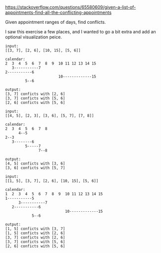 https://stackoverflow.com/questions/65580609/given-a-list-of-appointments-find-all-the-conflicting-appointments

Given appointment ranges of days, find conflicts.

I saw this exercise a few places, and I wanted to go a bit extra and add an optional visualization peice.

```
input:
[[3, 7], [2, 6], [10, 15], [5, 6]]

calendar:
2  3  4  5  6  7  8  9  10 11 12 13 14 15
   3-----------7
2-----------6
                        10-------------15
         5--6
         
output:
[3, 7] conficts with [2, 6]
[3, 7] conficts with [5, 6]
[2, 6] conficts with [5, 6]
```

```
input:
[[4, 5], [2, 3], [3, 6], [5, 7], [7, 8]]

calendar:
2  3  4  5  6  7  8
      4--5
2--3
   3--------6
         5-----7
               7--8

output:
[4, 5] conficts with [3, 6]
[3, 6] conficts with [5, 7]
```
```
input:
[[1, 5], [3, 7], [2, 6], [10, 15], [5, 6]]

calendar:
1  2  3  4  5  6  7  8  9  10 11 12 13 14 15
1-----------5
      3-----------7
   2-----------6
                           10-------------15
            5--6

output:
[1, 5] conficts with [3, 7]
[1, 5] conficts with [2, 6]
[3, 7] conficts with [2, 6]
[3, 7] conficts with [5, 6]
[2, 6] conficts with [5, 6]
```